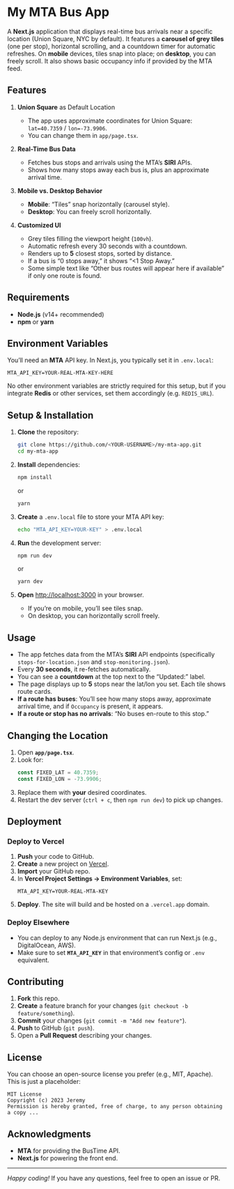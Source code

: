 # My MTA Bus App

A **Next.js** application that displays real-time bus arrivals near a specific location (Union Square, NYC by default). It features a **carousel of grey tiles** (one per stop), horizontal scrolling, and a countdown timer for automatic refreshes. On **mobile** devices, tiles snap into place; on **desktop**, you can freely scroll. It also shows basic occupancy info if provided by the MTA feed.

## Features

1. **Union Square** as Default Location  
   - The app uses approximate coordinates for Union Square: `lat=40.7359` / `lon=-73.9906`.  
   - You can change them in `app/page.tsx`.

2. **Real-Time Bus Data**  
   - Fetches bus stops and arrivals using the MTA’s **SIRI** APIs.  
   - Shows how many stops away each bus is, plus an approximate arrival time.

3. **Mobile vs. Desktop Behavior**  
   - **Mobile**: “Tiles” snap horizontally (carousel style).  
   - **Desktop**: You can freely scroll horizontally.  

4. **Customized UI**  
   - Grey tiles filling the viewport height (`100vh`).  
   - Automatic refresh every 30 seconds with a countdown.  
   - Renders up to **5** closest stops, sorted by distance.  
   - If a bus is “0 stops away,” it shows “<1 Stop Away.”  
   - Some simple text like “Other bus routes will appear here if available” if only one route is found.  

## Requirements

- **Node.js** (v14+ recommended)  
- **npm** or **yarn**  

## Environment Variables

You’ll need an **MTA** API key. In Next.js, you typically set it in `.env.local`:

```
MTA_API_KEY=YOUR-REAL-MTA-KEY-HERE
```

No other environment variables are strictly required for this setup, but if you integrate **Redis** or other services, set them accordingly (e.g. `REDIS_URL`).

## Setup & Installation

1. **Clone** the repository:
   ```bash
   git clone https://github.com/<YOUR-USERNAME>/my-mta-app.git
   cd my-mta-app
   ```

2. **Install** dependencies:
   ```bash
   npm install
   ```
   or
   ```bash
   yarn
   ```

3. **Create** a `.env.local` file to store your MTA API key:
   ```bash
   echo "MTA_API_KEY=YOUR-KEY" > .env.local
   ```

4. **Run** the development server:
   ```bash
   npm run dev
   ```
   or
   ```bash
   yarn dev
   ```

5. **Open** [http://localhost:3000](http://localhost:3000) in your browser.  
   - If you’re on mobile, you’ll see tiles snap.  
   - On desktop, you can horizontally scroll freely.

## Usage

- The app fetches data from the MTA’s **SIRI** API endpoints (specifically `stops-for-location.json` and `stop-monitoring.json`).  
- Every **30 seconds**, it re-fetches automatically.  
- You can see a **countdown** at the top next to the “Updated:” label.  
- The page displays up to **5** stops near the lat/lon you set. Each tile shows route cards.  
- **If a route has buses**: You’ll see how many stops away, approximate arrival time, and if `Occupancy` is present, it appears.  
- **If a route or stop has no arrivals**: “No buses en-route to this stop.”

## Changing the Location

1. Open **`app/page.tsx`**.  
2. Look for:
   ```js
   const FIXED_LAT = 40.7359;
   const FIXED_LON = -73.9906;
   ```
3. Replace them with **your** desired coordinates.  
4. Restart the dev server (`ctrl + c`, then `npm run dev`) to pick up changes.

## Deployment

### Deploy to Vercel

1. **Push** your code to GitHub.  
2. **Create** a new project on [Vercel](https://vercel.com/).  
3. **Import** your GitHub repo.  
4. In **Vercel Project Settings → Environment Variables**, set:
   ```
   MTA_API_KEY=YOUR-REAL-MTA-KEY
   ```
5. **Deploy**. The site will build and be hosted on a `.vercel.app` domain.

### Deploy Elsewhere

- You can deploy to any Node.js environment that can run Next.js (e.g., DigitalOcean, AWS).  
- Make sure to set **`MTA_API_KEY`** in that environment’s config or `.env` equivalent.

## Contributing

1. **Fork** this repo.  
2. **Create** a feature branch for your changes (`git checkout -b feature/something`).  
3. **Commit** your changes (`git commit -m "Add new feature"`).  
4. **Push** to GitHub (`git push`).  
5. Open a **Pull Request** describing your changes.

## License

You can choose an open-source license you prefer (e.g., MIT, Apache). This is just a placeholder:

```
MIT License
Copyright (c) 2023 Jeremy
Permission is hereby granted, free of charge, to any person obtaining a copy ...
```

## Acknowledgments

- **MTA** for providing the BusTime API.  
- **Next.js** for powering the front end.  

---

*Happy coding!* If you have any questions, feel free to open an issue or PR.
